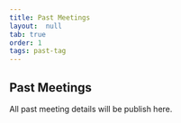 ```yaml
---
title: Past Meetings
layout:  null
tab: true
order: 1
tags: past-tag
---
```


## Past Meetings

All past meeting details will be publish here.